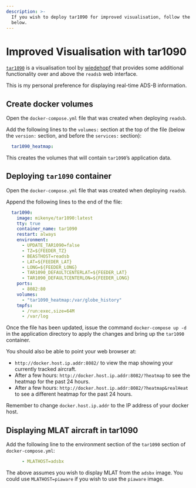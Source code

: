 ```yaml
---
description: >-
  If you wish to deploy tar1090 for improved visualisation, follow the steps
  below.
---
```


# Improved Visualisation with tar1090

[`tar1090`](https://github.com/wiedehopf/tar1090) is a visualisation tool by [wiedehopf](https://github.com/wiedehopf) that provides some additional functionality over and above the `readsb` web interface.

This is my personal preference for displaying real-time ADS-B information.

## Create docker volumes

Open the `docker-compose.yml` file that was created when deploying `readsb`.

Add the following lines to the  `volumes:` section at the top of the file \(below the `version:` section, and before the `services:` section\):

```yaml
  tar1090_heatmap:
```

This creates the volumes that will contain `tar1090`’s application data.

## Deploying `tar1090` container

Open the `docker-compose.yml` file that was created when deploying `readsb`.

Append the following lines to the end of the file:

```yaml
  tar1090:
    image: mikenye/tar1090:latest
    tty: true
    container_name: tar1090
    restart: always
    environment:
      - UPDATE_TAR1090=false
      - TZ=${FEEDER_TZ}
      - BEASTHOST=readsb
      - LAT=${FEEDER_LAT}
      - LONG=${FEEDER_LONG}
      - TAR1090_DEFAULTCENTERLAT=${FEEDER_LAT}
      - TAR1090_DEFAULTCENTERLON=${FEEDER_LONG}
    ports:
      - 8082:80
    volumes:
      - "tar1090_heatmap:/var/globe_history"
    tmpfs:
      - /run:exec,size=64M
      - /var/log
```

Once the file has been updated, issue the command `docker-compose up -d` in the application directory to apply the changes and bring up the `tar1090` container.

You should also be able to point your web browser at:

* `http://docker.host.ip.addr:8082/` to view the map showing your currently tracked aircraft.
* After a few hours: `http://docker.host.ip.addr:8082/?heatmap` to see the heatmap for the past 24 hours.
* After a few hours: `http://docker.host.ip.addr:8082/?heatmap&realHeat` to see a different heatmap for the past 24 hours.

Remember to change `docker.host.ip.addr` to the IP address of your docker host.

## Displaying MLAT aircraft in tar1090

Add the following line to the environment section of the `tar1090` section of `docker-compose.yml`:

```yaml
      - MLATHOST=adsbx
```

The above assumes you wish to display MLAT from the `adsbx` image. You could use `MLATHOST=piaware` if you wish to use the `piaware` image.

